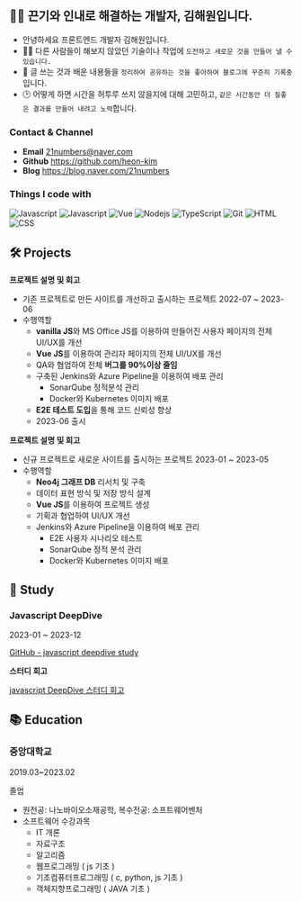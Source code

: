 ## 👋🏻 끈기와 인내로 해결하는 개발자, 김해원입니다.

- 안녕하세요 프론트엔드 개발자 김해원입니다.
- 🏃🏻 다른 사람들이 해보지 않았던 기술이나 작업에 `도전하고 새로운 것을 만들어 낼 수 있습니다.`
- 📝 글 쓰는 것과 배운 내용들을 `정리하여 공유하는 것을 좋아하여 블로그에 꾸준히 기록중`입니다.
- 🕑 어떻게 하면 시간을 허투루 쓰지 않을지에 대해 고민하고, `같은 시간동안 더 질좋은 결과를 만들어 내려고 노력`합니다.

### Contact & Channel

- **Email** 21numbers@naver.com
- **Github** https://github.com/heon-kim
- **Blog** https://blog.naver.com/21numbers

### Things I code with
<p>
  <img alt="Javascript" src="https://img.shields.io/badge/-Javascript-F7DF1E?style=flat-square&logo=javascript&logoColor=white" />
  <img alt="Javascript" src="https://img.shields.io/badge/-Tailwind_CSS-38B2AC?style=flat-square&logo=tailwind-css&logoColor=white" />
  <img alt="Vue" src="https://img.shields.io/badge/-Vue.js-35495E?style=flat-square&logo=react&logoColor=white" />
  <img alt="Nodejs" src="https://img.shields.io/badge/-Nodejs-43853d?style=flat-square&logo=Node.js&logoColor=white" />
  <img alt="TypeScript" src="https://img.shields.io/badge/-TypeScript-007ACC?style=flat-square&logo=typescript&logoColor=white" />
  <img alt="Git" src="https://img.shields.io/badge/-Git-F05032?style=flat-square&logo=git&logoColor=white" />
    <img alt="HTML" src="https://img.shields.io/badge/-HTML-E34F26?style=flat-square&logo=html5&logoColor=white" />
      <img alt="CSS" src="https://img.shields.io/badge/-CSS-1572B6?style=flat-square&logo=css3&logoColor=white" />
</p>


## 🛠 Projects

**프로젝트 설명 및 회고**

- 기존 프로젝트로 만든 사이트를 개선하고 출시하는 프로젝트
  2022-07 ~ 2023-06
- 수행역할
  - **vanilla JS**와 MS Office JS를 이용하여 만들어진 사용자 페이지의 전체 UI/UX를 개선
  - **Vue JS**를 이용하여 관리자 페이지의 전체 UI/UX를 개선
  - QA와 협업하여 전체 **버그를 90%이상 줄임**
  - 구축된 Jenkins와 Azure Pipeline을 이용하여 배포 관리
    - SonarQube 정적분석 관리
    - Docker와 Kubernetes 이미지 배포
  - **E2E 테스트 도입**을 통해 코드 신뢰성 향상
  - 2023-06 출시


**프로젝트 설명 및 회고**

- 신규 프로젝트로 새로운 사이트를 출시하는 프로젝트
  2023-01 ~ 2023-05
- 수행역할
  - **Neo4j 그래프 DB** 리서치 및 구축
  - 데이터 표현 방식 및 저장 방식 설계
  - **Vue JS**를 이용하여 프로젝트 생성
  - 기획과 협업하여 UI/UX 개선
  - Jenkins와 Azure Pipeline을 이용하여 배포 관리
    - E2E 사용자 시나리오 테스트
    - SonarQube 정적 분석 관리
    - Docker와 Kubernetes 이미지 배포


## 📖 Study


### Javascript DeepDive

2023-01 ~ 2023-12

[GitHub - javascript deepdive study](https://github.com/Javascript-sc/javascript-deepdive/tree/master)

**스터디 회고**

[javascript DeepDive 스터디 회고](https://heon-kim.github.io/study/2024-03-09-js-study/)


## 📚 Education


### 중앙대학교

2019.03~2023.02

졸업

- 원전공: 나노바이오소재공학, 복수전공: 소프트웨어벤처
- 소프트웨어 수강과목
  - IT 개론
  - 자료구조
  - 알고리즘
  - 웹프로그래밍 ( js 기초 )
  - 기초컴퓨터프로그래밍 ( c, python, js 기초 )
  - 객체지향프로그래밍 ( JAVA 기초 )
